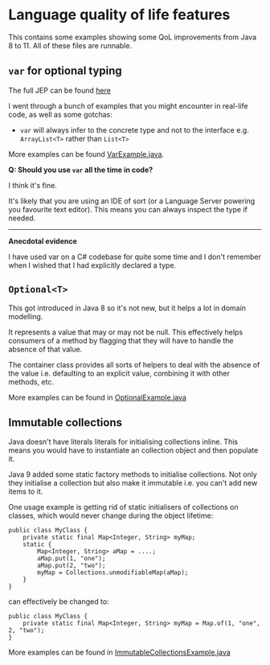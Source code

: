 # Language quality of life features

This contains some examples showing some QoL improvements from Java 8 to 11. All of these files are runnable.

## `var` for optional typing

The full JEP can be found [here](https://openjdk.java.net/jeps/323)

I went through a bunch of examples that you might encounter in real-life code, 
as well as some gotchas:

* `var` will always infer to the concrete type and not to the interface e.g. `ArrayList<T>` rather than `List<T>`

More examples can be found [VarExample.java](./src/main/java/com/github/lpedrosa/VarExample.java).

**Q: Should you use `var` all the time in code?**

I think it's fine. 

It's likely that you are using an IDE of sort (or a Language Server powering you favourite text editor). This means you can always inspect the type if needed.

---

**Anecdotal evidence**

I have used var on a C# codebase for quite some time and I don't remember when I wished that I had explicitly declared a type.

## `Optional<T>`

This got introduced in Java 8 so it's not new, but it helps a lot in domain modelling.

It represents a value that may or may not be null. This effectively helps consumers of a method by flagging that they will have to handle the absence of that value.

The container class provides all sorts of helpers to deal with the absence of the value i.e. defaulting to an explicit value, combining it with other methods, etc.

More examples can be found in [OptionalExample.java](./src/main/java/com/github/lpedrosa/Optional.java)

## Immutable collections

Java doesn't have literals literals for initialising collections inline. This means you would have to instantiate an collection object and then populate it.

Java 9 added some static factory methods to initialise collections. Not only they initialise a collection but also make it immutable i.e. you can't add new items to it.

One usage example is getting rid of static initialisers of collections on classes, which would never change during the object lifetime:

```
public class MyClass {
    private static final Map<Integer, String> myMap;
    static {
        Map<Integer, String> aMap = ....;
        aMap.put(1, "one");
        aMap.put(2, "two");
        myMap = Collections.unmodifiableMap(aMap);
    }
}
```

can effectively be changed to:

```
public class MyClass {
    private static final Map<Integer, String> myMap = Map.of(1, "one", 2, "two");
}
```

More examples can be found in [ImmutableCollectionsExample.java](./src/main/java/com/github/lpedrosa/ImmutableCollectionsExample.java)
